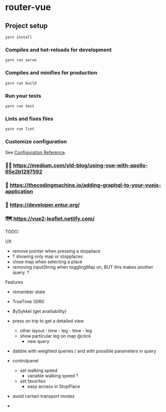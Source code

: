 # router-vue

## Project setup
```
yarn install
```

### Compiles and hot-reloads for development
```
yarn run serve
```

### Compiles and minifies for production
```
yarn run build
```

### Run your tests
```
yarn run test
```

### Lints and fixes files
```
yarn run lint
```

### Customize configuration
See [Configuration Reference](https://cli.vuejs.org/config/).


### 👩‍💻 https://medium.com/yld-blog/using-vue-with-apollo-65e2b1297592

### 🙏 https://thecodingmachine.io/adding-graphql-to-your-vuejs-application

### 🍇 https://developer.entur.org/

### 🗺️ https://vue2-leaflet.netlify.com/ 

TODO:

UX
* remove pointer when pressing a stopplace
* ? showing only map or stopplaces
* close map when selecting a place
* removing inputString when togglingMap on, BUT this makes another query. ?

Features
* remember state
* TrueTime (SIRI)
* BySykkel (get availiability)
* press on trip to get a detailed view
  * other layout : time - leg - time - leg 
  * show particular leg on map  @click
    * new query

* dabble with weighted queries / and with possible parameters in query
* controlpanel
  * set walking speed
    * variable walking speed ?
  * set favorites
    * easy access in StopPlace
* avoid certain transport modes
* 
  
